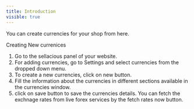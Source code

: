 ```yaml
---
title: Introduction
visible: true
---
```


You can create currencies for your shop from here.


Creating New currenices
1. Go to the sellacious panel of your website.
2. For adding  currencies, go to Settings and select  currencies from the dropped down menu.
3. To create a new currencies, click on new button.
4. Fill the information about the  currencies in different sections available in the  currencies window.
5. click on save button to save the  currencies details.
You can fetch the exchnage rates from live forex services by the fetch rates now button.
